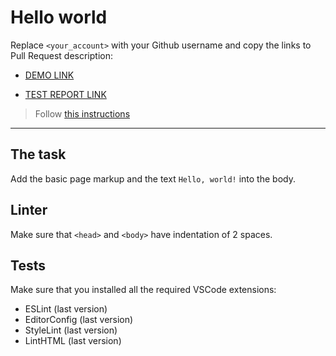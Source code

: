 # Hello world

Replace `<your_account>` with your Github username and copy the links to Pull Request description:
- [DEMO LINK](https://<your_account>.github.io/layout_hello-world/)

- [TEST REPORT LINK](https://github.com/AlexKherson/layout_hello-world/report/html_report/)

> Follow [this instructions](https://github.com/AlexKherson/layout_task-guideline/#how-to-solve-the-layout-tasks-on-github)
___

## The task

Add the basic page markup and the text `Hello, world!` into the body.

## Linter

Make sure that `<head>` and `<body>` have indentation of 2 spaces.

## Tests

Make sure that you installed all the required VSCode extensions:

- ESLint (last version)
- EditorConfig (last version)
- StyleLint (last version)
- LintHTML (last version)
